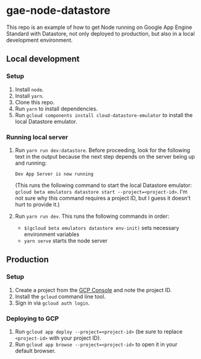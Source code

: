 # gae-node-datastore

This repo is an example of how to get Node running on Google App Engine
Standard with Datastore, not only deployed to production, but also in a local
development environment.

## Local development

### Setup

1. Install `node`.
2. Install `yarn`.
2. Clone this repo.
3. Run `yarn` to install dependencies.
4. Run `gcloud components install cloud-datastore-emulator` to install the local
   Datastore emulator.

### Running local server

1. Run `yarn run dev:datastore`. Before proceeding, look for the following text
   in the output because the next step depends on the server being up and
   running:
   ```
   Dev App Server is now running
   ```
   (This runs the following command to start the local Datastore emulator:
   `gcloud beta emulators datastore start --project=<project-id>`. I'm not sure
   why this command requires a project ID, but I guess it doesn't hurt to
   provide it.)
   
2. Run `yarn run dev`. This runs the following commands in order:
   - `$(gcloud beta emulators datastore env-init)` sets necessary environment
     variables
   - `yarn serve` starts the node server


## Production

### Setup

1. Create a project from the [GCP Console][gcp-console] and note the project ID.
2. Install the `gcloud` command line tool.
3. Sign in via `gcloud auth login`.

### Deploying to GCP

1. Run `gcloud app deploy --project=<project-id>` (be sure to replace
   `<project-id>` with your project ID).
2. Run `gcloud app browse --project=<project-id>` to open it in your
   default browser.

[gcp-console]: http://console.cloud.google.com/
